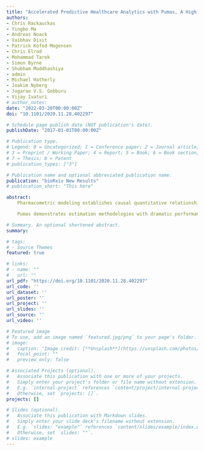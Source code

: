 ```yaml
---
title: "Accelerated Predictive Healthcare Analytics with Pumas, A High Performance Pharmaceutical Modeling and Simulation Platform"
authors:
- Chris Rackauckas
- Yingbo Ma
- Andreas Noack
- Vaibhav Dixit
- Patrick Kofod Mogensen
- Chris Elrod
- Mohammad Tarek
- Simon Byrne
- Shubham Maddhashiya
- admin
- Michael Hatherly
- Joakim Nyberg
- Jogarao V.S. Gobburu
- Vijay Ivaturi
# author_notes:
date: "2022-03-20T00:00:00Z"
doi: "10.1101/2020.11.28.402297"

# Schedule page publish date (NOT publication's date).
publishDate: "2017-01-01T00:00:00Z"

# Publication type.
# Legend: 0 = Uncategorized; 1 = Conference paper; 2 = Journal article;
# 3 = Preprint / Working Paper; 4 = Report; 5 = Book; 6 = Book section;
# 7 = Thesis; 8 = Patent
# publication_types: ["3"]

# Publication name and optional abbreviated publication name.
publication: "bioRxiv New Results"
# publication_short: "This here"

abstract:
    Pharmacometric modeling establishes causal quantitative relationships between administered dose, tissue exposures, desired and undesired effects and patient’s risk factors. These models are employed to de-risk drug development and guide precision medicine decisions. However, pharmacometric tools have not been designed to handle today’s heterogeneous big data and complex models. We set out to design a platform that facilitates domain-specific modeling and its integration with modern analytics to foster innovation and readiness in healthcare.

    Pumas demonstrates estimation methodologies with dramatic performance advances. New ODE solver algorithms, such as coeficient-optimized higher order integrators and new automatic stiffness detecting algorithms which are robust to frequent discontinuities, give rise to a median 4x performance improvement across a wide range of stiff and non-stiff systems seen in pharmacometric applications. These methods combine with JIT compiler techniques, such as statically-sized optimizations and discrete sensitivity analysis via forward-mode automatic differentiation, to further enhance the accuracy and performance of the solving and parameter estimation process. We demonstrate that when all of these techniques are combined with a validated clinical trial dosing mechanism and non-compartmental analysis (NCA) suite, real applications like NLME fitting see a median 81x acceleration while retaining the same accuracy. Meanwhile in areas with less prior software optimization, like optimal experimental design, we see orders of magnitude performance enhancements over competitors. Further, Pumas combines these technical advances with several workflows that are automated and designed to boost productivity of the day-to-day user activity. Together we show a fast pharmacometric modeling framework for next-generation precision analytics.

# Summary. An optional shortened abstract.
summary:

# tags:
# - Source Themes
featured: true

# links:
# - name: ""
#   url: ""
url_pdf: "https://doi.org/10.1101/2020.11.28.402297" 
url_code: ''
url_dataset: ''
url_poster: ''
url_project: ''
url_slides: ''
url_source: ''
url_video: ''

# Featured image
# To use, add an image named `featured.jpg/png` to your page's folder. 
# image:
#   caption: 'Image credit: [**Unsplash**](https://unsplash.com/photos/jdD8gXaTZsc)'
#   focal_point: ""
#   preview_only: false

# Associated Projects (optional).
#   Associate this publication with one or more of your projects.
#   Simply enter your project's folder or file name without extension.
#   E.g. `internal-project` references `content/project/internal-project/index.md`.
#   Otherwise, set `projects: []`.
projects: []

# Slides (optional).
#   Associate this publication with Markdown slides.
#   Simply enter your slide deck's filename without extension.
#   E.g. `slides: "example"` references `content/slides/example/index.md`.
#   Otherwise, set `slides: ""`.
# slides: example
---
```

